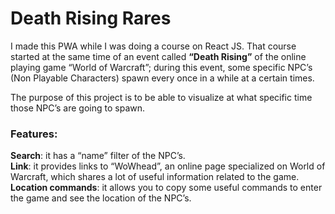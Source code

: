 # Death Rising Rares

I made this PWA while I was doing a course on React JS. That course started at the same time of an event called **“Death Rising”** of the online playing game “World of Warcraft”; during this event, some specific NPC’s (Non Playable Characters) spawn every once in a while at a certain times.

The purpose of this project is to be able to visualize at what specific time those NPC’s are going to spawn.

### Features:

**Search**: it has a “name” filter of the NPC’s.\
**Link**: it provides links to “WoWhead”, an online page specialized on World of Warcraft, which shares a lot of useful information related to the game.\
**Location commands**: it allows you to copy some useful commands to enter the game and see the location of the NPC’s.



